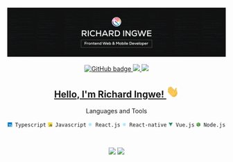 ![github-hero](https://raw.githubusercontent.com/richardingwe/richardingwe/main/ruitwitterheader--2.jpg)

<p align="center">
  <a href="https://github.com/richardingwe?tab=followers">
    <img src="https://img.shields.io/github/followers/richardingwe?label=Followers&logo=GitHub&style=for-the-badge" alt="GitHub badge" />
  </a>
  <a href="http://twitter.com/RichardIngwe">
    <img src="https://img.shields.io/twitter/follow/RichardIngwe?label=Twitter&logo=twitter&style=for-the-badge" />
  </a>
  <a href="https://ruingwe.com">
    <img src="https://img.shields.io/badge/PortfolioWebsite-ruingwe.com-2648ff?style=for-the-badge&logo=google-chrome" />
  </a>
</p>

<div align="center">
  <a href="https://ruingwe.com">
    <h2>Hello, I'm Richard Ingwe! <img src="https://github.com/salonigupta1/salonigupta1/blob/master/Assets/Hi.gif" width="29px"></h2>
  </a>
</div>
  
<p align="center">
Languages and Tools
</p>
  
<p align="center">
  <code><img height="10" src="https://raw.githubusercontent.com/github/explore/80688e429a7d4ef2fca1e82350fe8e3517d3494d/topics/typescript/typescript.png"> Typescript</code>
<code><img height="10" src="https://raw.githubusercontent.com/github/explore/80688e429a7d4ef2fca1e82350fe8e3517d3494d/topics/javascript/javascript.png"> Javascript</code>
<code><img height="10" src="https://raw.githubusercontent.com/github/explore/80688e429a7d4ef2fca1e82350fe8e3517d3494d/topics/react/react.png"> React.js</code>
<code><img height="10" src="https://raw.githubusercontent.com/github/explore/80688e429a7d4ef2fca1e82350fe8e3517d3494d/topics/react-native/react-native.png"> React-native</code>
<code><img height="10" src="https://raw.githubusercontent.com/github/explore/80688e429a7d4ef2fca1e82350fe8e3517d3494d/topics/vue/vue.png"> Vue.js</code>
<!-- <code><img height="10" src="https://raw.githubusercontent.com/github/explore/80688e429a7d4ef2fca1e82350fe8e3517d3494d/topics/flutter/flutter.png"> Flutter</code> -->
<!-- <code><img height="10" src="https://raw.githubusercontent.com/github/explore/80688e429a7d4ef2fca1e82350fe8e3517d3494d/topics/dart/dart.png"> Dart</code> -->
<code><img height="10" src="https://raw.githubusercontent.com/github/explore/80688e429a7d4ef2fca1e82350fe8e3517d3494d/topics/nodejs/nodejs.png"> Node.js</code>    
</p>
<!-- <a href="https://github.com/richardingwe">
  <img align="center" src="https://github-readme-stats.vercel.app/api/top-langs/?username=richardingwe&theme=light&hide_langs_below=1" />
</a> -->
<!-- <a href="https://github.com/richardingwe">
 <img align="center" src="https://github-readme-stats.vercel.app/api?username=richardingwe&show_icons=true&theme=light&line_height=27" alt="rui's github stats"/>
</a> -->
<br>
<p align="center">
  <img width="48%" src="https://github-readme-stats.vercel.app/api?username=richardingwe&show_icons=true&theme=tokyonight" />
  <img width="48%" src="https://github-readme-streak-stats.herokuapp.com/?user=richardingwe&theme=tokyonight" />
</p>

<!-- 
<div align="center">

### Show some ❤️ by starring some of the repositories!

</div> -->
